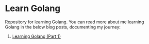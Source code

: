 # Learn Golang

Repository for learning Golang. You can read more about me learning Golang in the below blog posts, documenting my
journey:

1. [Learning Golang (Part 1)](https://ryanbutler.online/posts/learning_go_part1/)
